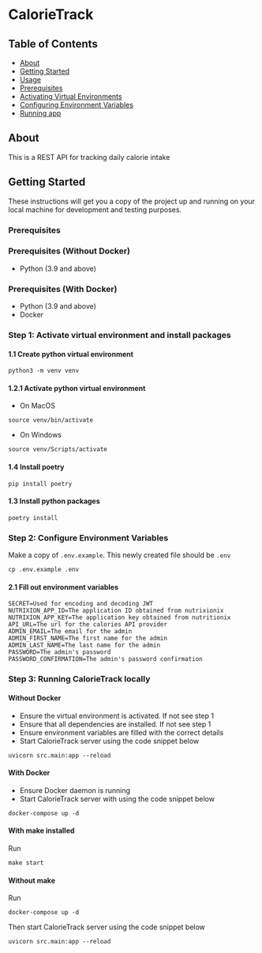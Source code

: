 # CalorieTrack

## Table of Contents
+ [About](#about)
+ [Getting Started](#getting_started)
+ [Usage](#usage)
+ [Prerequisites](#prerequisites)
+ [Activating Virtual Environments](#virtual_environment)
+ [Configuring Environment Variables](#environment_variables)
+ [Running app](#running_app)

## About <a name = "about"></a>
This is a REST API for tracking daily calorie intake 

## Getting Started <a name = "getting_started"></a>
These instructions will get you a copy of the project up and running on your local machine for development and testing purposes. 

### Prerequisites <a name = "prerequisites"></a>

### Prerequisites (Without Docker)
* Python (3.9 and above)

### Prerequisites (With Docker)
* Python (3.9 and above)
* Docker

### Step 1: Activate virtual environment and install packages <a name = "virtual_environment"></a>

#### 1.1 Create python virtual environment
```
python3 -m venv venv
```
#### 1.2.1 Activate python virtual environment
- On MacOS
```
source venv/bin/activate
```
- On Windows
```
source venv/Scripts/activate
```

#### 1.4 Install poetry
```
pip install poetry 
```

#### 1.3 Install python packages
```
poetry install
```

### Step 2: Configure Environment Variables <a name = "environment_variables"></a>
Make a copy of `.env.example`. This newly created file should be `.env`
```
cp .env.example .env
```
#### 2.1 Fill out environment variables
```
SECRET=Used for encoding and decoding JWT
NUTRIXION_APP_ID=The application ID obtained from nutrixionix
NUTRIXION_APP_KEY=The application key obtained from nutritionix
API_URL=The url for the calories API provider
ADMIN_EMAIL=The email for the admin
ADMIN_FIRST_NAME=The first name for the admin
ADMIN_LAST_NAME=The last name for the admin
PASSWORD=The admin's password
PASSWORD_CONFIRMATION=The admin's password confirmation
```

### Step 3: Running CalorieTrack locally <a name = "running_app"></a>

#### Without Docker
- Ensure the virtual environment is activated. If not see step 1
- Ensure that all dependencies are installed. If not see step 1
- Ensure environment variables are filled with the correct details
- Start CalorieTrack server using the code snippet below
```
uvicorn src.main:app --reload
```

#### With Docker
- Ensure Docker daemon is running
- Start CalorieTrack server with using the code snippet below
```
docker-compose up -d
```

#### With make installed
Run
```
make start
```
#### Without make
Run
```
docker-compose up -d
```
Then start CalorieTrack server using the code snippet below
```
uvicorn src.main:app --reload
```

####